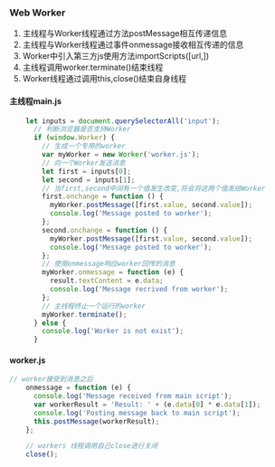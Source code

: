 ### Web Worker
1. 主线程与Worker线程通过方法postMessage相互传递信息
2. 主线程与Worker线程通过事件onmessage接收相互传递的信息
3. Worker中引入第三方js使用方法importScripts([url,])
4. 主线程调用worker.terminate()结束线程
5. Worker线程通过调用this,close()结束自身线程
  
#### 主线程main.js
```js
    let inputs = document.querySelectorAll('input');
      // 判断浏览器是否支持Worker
      if (window.Worker) {
        // 生成一个专用的worker
        var myWorker = new Worker('worker.js');
        // 向一个Worker发送消息
        let first = inputs[0];
        let second = inputs[1];
        // 当first,second中间有一个值发生改变,将会将这两个值发给Worker
        first.onchange = function () {
          myWorker.postMessage([first.value, second.value]);
          console.log('Message posted to worker');
        };
        second.onchange = function () {
          myWorker.postMessage([first.value, second.value]);
          console.log('Message posted to worker');
        };
        // 使用onmessage响应worker回传的消息
        myWorker.onmessage = function (e) {
          result.textContent = e.data;
          console.log('Message recrived from worker');
        };
        // 主线程终止一个运行的worker
        myWorker.terminate();
      } else {
        console.log('Worker is not exist');
      }

```
#### worker.js
```js
// worker接受到消息之后
    onmessage = function (e) {
      console.log('Message received from main script');
      var workerResult = 'Result: ' + (e.data[0] * e.data[1]);
      console.log('Posting message back to main script');
      this.postMessage(workerResult);
    };

    // workers 线程调用自己close进行关闭
    close();

```